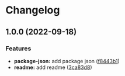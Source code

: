# Changelog

## 1.0.0 (2022-09-18)


### Features

* **package-json:** add package json ([f8443b1](https://github.com/briancaffey/release-testing/commit/f8443b1ab62b231875c5d2f9c572d7167201ad78))
* **readme:** add readme ([3ca83d8](https://github.com/briancaffey/release-testing/commit/3ca83d86401d6d1ddfc2afb077e50f7626ea68cd))
